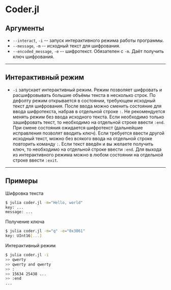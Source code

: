 # Coder.jl

## Аргументы

- `--interact`, `-i` -- запуск интерактивного режима работы программы.
- `--message`, `-m` -- исходный текст для шифрования.
- `--encoded_message`, `-e` -- шифротекст. Обязателен с `-m`. Даёт получить ключ шифрования.
-----
## Интерактивный режим

-   `-i` запускает интерактивный режим.
    Режим позволяет шифровать и расшифровывать
    большие объёмы текста в несколько строк.
    По дефолту режим открывается в состоянии,
    требующем исходный текст для шифрования.
    После ввода можно сменить состояние для ввода шифротекста, 
    набрав в отдельной строке `:`.
    Не рекомендуется менять режим без ввода исходного текста.
    Если необходимо только зашифровать текст, то необходимо на отдельной строке ввести `:end`.
    При смене состояния ожидается шифротекст (дальнейшие исправления позволят вводить ключ).
    Если требуется ввести другой исходный текст,
    можно без всякого ввода на отдельной строке повторить команду `:`.
    Если текст введён и вы желаете получить ключ,
    то необходимо на отдельной строке ввести `:end`. Для выхода
    из интерактивного режима можно в любом состоянии на отдельной строке ввести `:exit`.
-----
## Примеры

Шифровка текста

```bash
$ julia coder.jl -m="Hello, world"
key: ...
message: ...
```

Получение ключа

```bash
$ julia coder.jl -m="q" -e="0x3061"
key: UInt16[...]
```

Интерактивный режим

```bash
$ julia coder.jl -i
>> qwerty
>> qwerty and qwerty
>> :
>> 15634 25438 ...
>> :end
...
```

